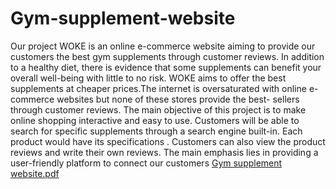 # Gym-supplement-website
Our project WOKE is an online e-commerce website aiming to provide our customers the best gym supplements through customer reviews.
In addition to a healthy diet, there is
evidence that some supplements can benefit your overall well-being with little to no
risk. WOKE aims to offer the best supplements at cheaper prices.The internet is
oversaturated with online e-commerce websites but none of these stores provide the best-
sellers through customer reviews. The main objective of this project is to make online
shopping interactive and easy to use. Customers will be able to search for specific
supplements through a search engine built-in. Each product would have its specifications .
Customers can also view the product reviews and write their own reviews. The main
emphasis lies in providing a user-friendly platform to connect our customers
[Gym supplement website.pdf](https://github.com/Anirudh77777/Gym-supplement-website/files/10259571/Gym.supplement.website.pdf)
